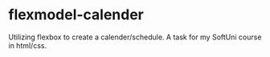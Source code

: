 # flexmodel-calender

Utilizing flexbox to create a calender/schedule. A task for my SoftUni course in html/css.
